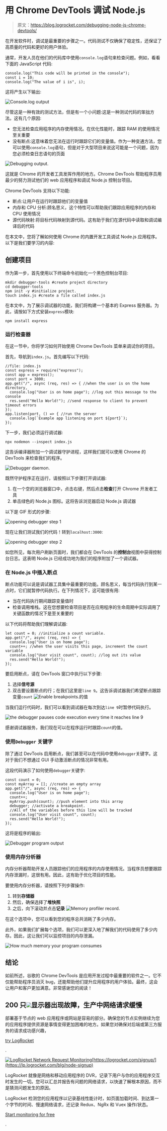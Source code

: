 # 用 Chrome DevTools 调试 Node.js

> 原文：<https://blog.logrocket.com/debugging-node-js-chrome-devtools/>

在开发软件时，调试是最重要的步骤之一。代码测试不仅确保了稳定性，还保证了高质量的代码和更好的用户体验。

通常，开发人员在他们的代码库中使用`console.log`语句来检查问题。例如，看看下面的 JavaScript 代码:

```
console.log("This code will be printed in the console");
const i = 10;
console.log("The value of i is", i);

```

这将产生以下输出:

![Console.log output](img/60dd3fd671bf257b9ff316f61d9a3a38.png)

尽管这是一种有效的测试方法，但是有一个小问题:这是一种测试代码的笨拙方法。这有几个原因:

*   您无法检查应用程序的内存使用情况。在优化性能时，跟踪 RAM 的使用情况至关重要
*   没有断点:这意味着您无法在运行时跟踪它们的变量值。作为一种变通方法，您可以使用`console.log`语句，但是对于大型项目来说这可能是一个问题，因为您必须检查日志语句的页面

![Debugging output.](img/cf640ed1ab51e9d2aebd906a8f79088e.png)

这就是 Chrome 的开发者工具发挥作用的地方。Chrome DevTools 帮助程序员用最少的努力测试他们的 web 应用程序和调试 Node.js 控制台项目。

Chrome DevTools 支持以下功能:

*   断点:让用户在运行时跟踪他们的变量值
*   内存和 CPU 分析:顾名思义，这个特性可以帮助我们跟踪应用程序的内存和 CPU 使用情况
*   源代码映射:将目标代码映射到源代码。这有助于我们在源代码中读取和调试编译后的代码

在本文中，您将了解如何使用 Chrome 的内置开发工具调试 Node.js 应用程序。以下是我们要学习的内容:

## 创建项目

作为第一步，首先使用以下终端命令初始化一个黑色控制台项目:

```
mkdir debugger-tools #create project directory
cd debugger-tools 
npm init -y #initialize project.
touch index.js #create a file called index.js

```

在本文中，为了展示调试器的功能，我们将构建一个基本的 Express 服务器。为此，请按如下方式安装`express`模块:

```
npm install express

```

### 运行检查器

在这一节中，你将学习如何开始使用 Chrome DevTools 菜单来调试你的项目。

首先，导航到`index.js`。首先编写以下代码:

```
//file: index.js
const express = require("express");
const app = express();
const port = 3000;
app.get("/", async (req, res) => { //when the user is on the home directory,
  console.log("User is on home page"); //log out this message to the console
  res.send("Hello World!"); //send response to client to prevent timeout errors
});
app.listen(port, () => { //run the server
  console.log(`Example app listening on port ${port}`);
});

```

下一步，我们必须运行调试器:

```
npx nodemon --inspect index.js

```

这告诉编译器附加一个调试器守护进程，这样我们就可以使用 Chrome 的 DevTools 来检查我们的程序。

![Debugger daemon.](img/af941636670576736547ee9d35b196a7.png)

既然守护程序正在运行，请按照以下步骤打开调试器:

1.  在一个空的浏览器窗口中，点击右键，然后点击**检查**打开 Chrome 开发者工具
2.  单击绿色的 Node.js 图标。这将告诉浏览器启动 Node.js 调试器

以下是 GIF 形式的步骤:

![opening debugger step 1](img/d2c7f4f9d38ad79ef4982ae84f4a0da9.png)

现在让我们测试我们的代码！转到`localhost:3000`:

![opening debugger step 2](img/165d77baf8acac89d292db1ce8d4192a.png)

如您所见，每次用户刷新页面时，我们都会在 DevTools 的**控制台**视图中获得控制台日志。这表明 Node.js 已经成功地为我们的程序附加了一个调试器。

### 在 Node.js 中插入断点

断点功能可以说是调试器工具集中最重要的功能。顾名思义，每当代码执行到某一点时，它们就暂停代码执行。在下列情况下，这可能很有用:

*   当在代码执行期间跟踪变量值时
*   检查调用堆栈。这在您想要检查项目是否在应用程序的生命周期中实际调用了关键函数的情况下是至关重要的

以下代码将帮助我们理解调试器:

```
let count = 0; //initialize a count variable.
app.get("/", async (req, res) => {
  console.log("User is on home page");
  count++; //when the user visits this page, increment the count variable
  console.log("User visit count", count); //log out its value
  res.send("Hello World!");
});

```

要启用断点，请在 DevTools 窗口中执行以下步骤:

1.  选择**信号源**
2.  双击要设置断点的行；在我们这里是`line 9`。这告诉调试器我们希望断点跟踪变量`count`
    ![Enable breakpoints.](img/21fb3057a71928bfbc5c56f4995afe3d.png)的值

当我们运行代码时，我们可以看到调试器在每次到达`line 9`时暂停代码执行。

![the debugger pauses code execution every time it reaches line 9](img/7f9aee85f82145b8f81ff4015d61b499.png)

感谢调试器服务，我们现在可以在程序运行时跟踪`count`的值。

### 使用`Debugger` **关键字**

除了通过 DevTools 启用断点，我们甚至可以在代码中使用`debugger`关键字。这对于我们不想通过 GUI 手动激活断点的情况非常有用。

这段代码演示了如何使用`debugger`关键字:

```
const count = 0;
const myArray = []; //create an empty array
app.get("/", async (req, res) => {
  console.log("User is on home page");
  count++;
  myArray.push(count); //push element into this array
  debugger; //activate a breakpoint. 
  //All of the variables before this line will be tracked
  console.log("User visit count", count);
  res.send("Hello World!");
});

```

这将是程序的输出:

![Debugger program output](img/aed821cf919b889adb0a2d21ff33388b.png)

### 使用内存分析器

内存分析器帮助开发人员跟踪他们的应用程序的内存使用情况。当程序员想要跟踪内存泄漏时，这很有用。因此，这有助于优化项目的性能。

要使用内存分析器，请按照下列步骤操作:

1.  转到**存储器**
2.  然后，确保选择了**堆快照**
3.  之后，向下滚动并点击**记录**
    ![Memory profiler record. ](img/bd3588de02501d8f39f06f2639659ae5.png)

在这个选项中，您可以看到您的程序总共消耗了多少内存。

此外，如果我们扩展每个选项，我们可以更深入地了解我们的代码使用了多少内存。因此，这让我们可以监控项目的内存泄漏。

![How much memory your program consumes](img/19ca4cd93d0932e6aa5769d0767dbe11.png)

## 结论

如前所述，谷歌的 Chrome DevTools 是应用开发过程中最重要的软件之一。它不仅能帮助程序员消灭 bug，还能帮助他们提升应用程序的用户体验。最终，这会让用户和客户更加满意。非常感谢您的阅读！

## 200 只![](img/61167b9d027ca73ed5aaf59a9ec31267.png)显示器出现故障，生产中网络请求缓慢

部署基于节点的 web 应用程序或网站是容易的部分。确保您的节点实例继续为您的应用程序提供资源是事情变得更加困难的地方。如果您对确保对后端或第三方服务的请求成功感兴趣，

[try LogRocket](https://lp.logrocket.com/blg/node-signup)

.

[![LogRocket Network Request Monitoring](img/cae72fd2a54c5f02a6398c4867894844.png)](https://lp.logrocket.com/blg/node-signup)[https://logrocket.com/signup/](https://lp.logrocket.com/blg/node-signup)

LogRocket 就像是网络和移动应用程序的 DVR，记录下用户与你的应用程序交互时发生的一切。您可以汇总并报告有问题的网络请求，以快速了解根本原因，而不是猜测问题发生的原因。

LogRocket 检测您的应用程序以记录基线性能计时，如页面加载时间、到达第一个字节的时间、慢速网络请求，还记录 Redux、NgRx 和 Vuex 操作/状态。

[Start monitoring for free](https://lp.logrocket.com/blg/node-signup)

.